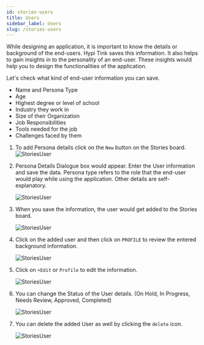 ```yaml
---
id: stories-users
title: Users
sidebar_label: Users
slug: /stories-users
---
```


While designing an application, it is important to know the details or background of the end-users. Hypi Tink saves this information. It also helps to gain insights in to the personality of an end-user. These insights would help you to design the functionalities of the application.

Let's check what kind of end-user information you can save.

* Name and Persona Type
* Age
* Highest degree or level of school
* Industry they work in
* Size of their Organization
* Job Responsibilities
* Tools needed for the job
* Challenges faced by them 

1. To add Persona details click on the `New` button on the Stories board.
      ![StoriesUser](/img/Stories-Board-User-1.PNG)
      
2. Persona Details Dialogue box would appear. Enter the User information and save the data. Persona type refers to the role that the end-user would play while using the application. Other details are self-explanatory.

      ![StoriesUser](/img/Stories-Board-User-2.PNG) 
      
3. When you save the information, the user would get added to the Stories board.

      ![StoriesUser](/img/Stories-Board-User-3.PNG) 
     
4. Click on the added user and then click on `PROFILE` to review the entered background information.
      
      ![StoriesUser](/img/Stories-Board-User-4.PNG) 
     
5. Click on `+Edit` or `Profile` to edit the information.
      
      ![StoriesUser](/img/Stories-Board-User-5.PNG) 
      
6. You can change the Status of the User details. (On Hold, In Progress, Needs Review, Approved, Completed)
      
      ![StoriesUser](/img/Stories-Board-User-6.PNG) 
     
7. You can delete the added User as well by clicking the `delete` icon.

      ![StoriesUser](/img/Stories-Board-User-7.PNG) 